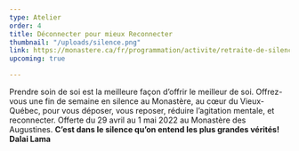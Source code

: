 ```yaml
---
type: Atelier
order: 4
title: Déconnecter pour mieux Reconnecter
thumbnail: "/uploads/silence.png"
link: https://monastere.ca/fr/programmation/activite/retraite-de-silence-deconnecter-pour-mieux-reconnecter-635
upcoming: true

---
```

Prendre soin de soi est la meilleure façon d’offrir le meilleur de soi. Offrez-vous une fin de semaine en silence au Monastère, au cœur du Vieux-Québec, pour vous déposer, vous reposer, réduire l’agitation mentale, et reconnecter. Offerte du 29 avril au 1 mai 2022 au Monastère des Augustines. **C’est dans le silence qu’on entend les plus grandes vérités! Dalai Lama**